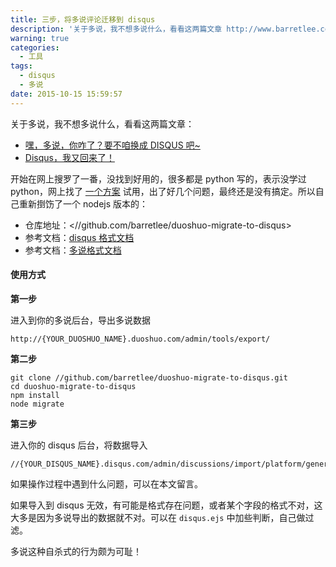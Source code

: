 ```yaml
---
title: 三步，将多说评论迁移到 disqus
description: '关于多说，我不想多说什么，看看这两篇文章 http://www.barretlee.com/blog/2015/09/15/hei-duoshuo-what-is-wrong/ //imququ.com/post/back-to-disqus.html'
warning: true
categories:
  - 工具
tags:
  - disqus
  - 多说
date: 2015-10-15 15:59:57
---
```



关于多说，我不想多说什么，看看这两篇文章：

- [嘿，多说，你咋了？要不咱换成 DISQUS 吧~](http://www.barretlee.com/blog/2015/09/15/hei-duoshuo-what-is-wrong/)
- [Disqus，我又回来了！](//imququ.com/post/back-to-disqus.html)

<!--more-->

开始在网上搜罗了一番，没找到好用的，很多都是 python 写的，表示没学过 python，网上找了 [一个方案](http://blog.jamespan.me/2015/04/21/the-duoshuo-migrator/) 试用，出了好几个问题，最终还是没有搞定。所以自己重新捯饬了一个 nodejs 版本的：

- 仓库地址：<//github.com/barretlee/duoshuo-migrate-to-disqus>
- 参考文档：[disqus 格式文档](//help.disqus.com/customer/portal/articles/472150-custom-xml-import-format)
- 参考文档：[多说格式文档](http://dev.duoshuo.com/docs/500fc3cdb17b12d24b00000a)


#### 使用方式

__第一步__

进入到你的多说后台，导出多说数据

```
http://{YOUR_DUOSHUO_NAME}.duoshuo.com/admin/tools/export/
```

__第二步__

```
git clone //github.com/barretlee/duoshuo-migrate-to-disqus.git
cd duoshuo-migrate-to-disqus
npm install
node migrate
```

__第三步__

进入你的 disqus 后台，将数据导入

```
//{YOUR_DISQUS_NAME}.disqus.com/admin/discussions/import/platform/generic/
```

如果操作过程中遇到什么问题，可以在本文留言。

如果导入到 disqus 无效，有可能是格式存在问题，或者某个字段的格式不对，这大多是因为多说导出的数据就不对。可以在 `disqus.ejs` 中加些判断，自己做过滤。

多说这种自杀式的行为颇为可耻！